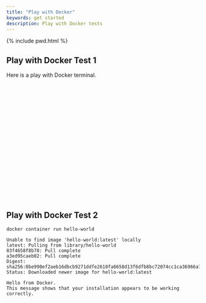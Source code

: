 ```yaml
---
title: "Play with Docker"
keywords: get started
description: Play with Docker tests
---
```

{% include pwd.html %}

## Play with Docker Test 1

Here is a play with Docker terminal.
<div id="term1" class="pwdterm" style="height: 300px; width: 400px; position: relative; right: 20px; top: 75px; z-index:100;"></div>





## Play with Docker Test 2

```.term1
docker container run hello-world
```
```
Unable to find image 'hello-world:latest' locally
latest: Pulling from library/hello-world
03f4658f8b78: Pull complete
a3ed95caeb02: Pull complete
Digest: sha256:8be990ef2aeb16dbcb9271ddfe2610fa6658d13f6dfb8bc72074cc1ca36966a7
Status: Downloaded newer image for hello-world:latest

Hello from Docker.
This message shows that your installation appears to be working correctly.
```

<script>
        pwd.newSession([{selector: '#term1'}]);
        console.log(pwd);
</script>